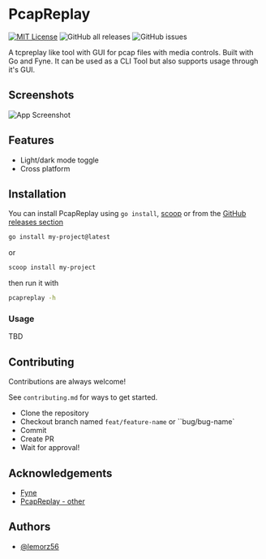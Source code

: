 
# PcapReplay
[![MIT License](https://img.shields.io/badge/License-MIT-green.svg)](https://choosealicense.com/licenses/mit/) ![GitHub all releases](https://img.shields.io/github/downloads/lemorz56/pcapreplay/total) ![GitHub issues](https://img.shields.io/github/issues-raw/lemorz56/pcapreplay)

A tcpreplay like tool with GUI for pcap files with media controls. Built with Go and Fyne.
It can be used as a CLI Tool but also supports usage through it's GUI.
## Screenshots

![App Screenshot](https://via.placeholder.com/468x300?text=App+Screenshot+Here)


## Features

- Light/dark mode toggle
- Cross platform


## Installation

You can install PcapReplay using `go install`, [scoop](https://scoop.sh) or from the [GitHub releases section]()

```bash
go install my-project@latest
```
or
```bash
scoop install my-project
```
then run it with
```bash
pcapreplay -h
```

### Usage
TBD
## Contributing

Contributions are always welcome!

See `contributing.md` for ways to get started.
- Clone the repository
- Checkout branch named `feat/feature-name` or ``bug/bug-name`
- Commit
- Create PR
- Wait for approval!
## Acknowledgements

 - [Fyne](https://github.com/fyne-io/fyne)
 - [PcapReplay - other](https://www.google.com)
 
## Authors

- [@lemorz56](https://www.github.com/lemorz56)

